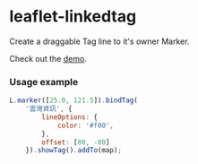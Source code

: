 leaflet-linkedtag
===========================

Create a draggable Tag line to it's owner Marker.

Check out the [demo](https://cloudybay.github.io/leaflet-linkedtag/example/).

### Usage example

```javascript
L.marker([25.0, 121.5]).bindTag(
    '雲灣資訊', {
        lineOptions: {
            color: '#f00',
        },
        offset: [80, -80]
    }).showTag().addTo(map);

```

